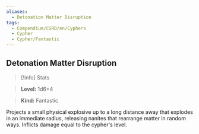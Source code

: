 ```yaml
---
aliases:
  - Detonation Matter Disruption
tags:
  - Compendium/CSRD/en/Cyphers
  - Cypher
  - Cypher/Fantastic
---
```

  
    
## Detonation Matter Disruption    
>[!info] Stats    
> **Level:** 1d6+4    
> **Kind:** Fantastic  
    
Projects a small physical explosive up to a long distance away that explodes in an immediate radius, releasing nanites that rearrange matter in random ways. Inflicts damage equal to the cypher's level.